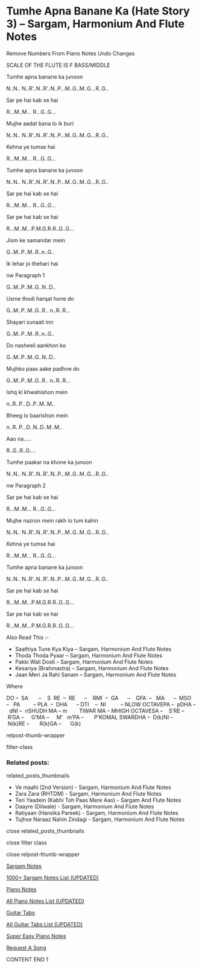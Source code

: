 
# Tumhe Apna Banane Ka (Hate Story 3) – Sargam, Harmonium And Flute Notes

Remove Numbers From Piano Notes
Undo Changes

SCALE OF THE FLUTE IS F BASS/MIDDLE

Tumhe apna banane ka junoon

N..N.. N..R’..N..R’..N..P…M..G..M..G…R..G..

Sar pe hai kab se hai

R…M..M… R…G..G…

Mujhe aadat bana lo ik buri

N..N.. N..R’..N..R’..N..P…M..G..M..G…R..G..

Kehna ye tumse hai

R…M..M… R…G..G…

Tumhe apna banane ka junoon

N..N.. N..R’..N..R’..N..P…M..G..M..G…R..G..

Sar pe hai kab se hai

R…M..M… R…G..G…

Sar pe hai kab se hai

R…M..M…P.M.G.R.R..G..G…

Jism ke samandar mein

G..M..P..M..R..n..G..

Ik lehar jo thehari hai

nw Paragraph 1

G..M..P..M..G..N..D..

Usme thodi harqat hone do

G..M..P..M..G..R.. n..R..R…

Shayari sunaati inn

G..M..P..M..R..n..G..

Do nasheeli aankhon ko

G..M..P..M..G..N..D..

Mujhko paas aake padhne do

G..M..P..M..G..R.. n..R..R…

Ishq ki khwahishon mein

n..R..P…D..P..M..M..

Bheeg lo baarishon mein

n..R..P…D..N..D..M..M..

Aao na…..

R..G..R..G….

Tumhe paakar na khone ka junoon

N..N.. N..R’..N..R’..N..P…M..G..M..G…R..G..

nw Paragraph 2

Sar pe hai kab se hai

R…M..M… R…G..G…

Mujhe nazron mein rakh lo tum kahin

N..N.. N..R’..N..R’..N..P…M..G..M..G…R..G..

Kehna ye tumse hai

R…M..M… R…G..G…

Tumhe apna banane ka junoon

N..N.. N..R’..N..R’..N..P…M..G..M..G…R..G..

Sar pe hai kab se hai

R…M..M…P.M.G.R.R..G..G…

Sar pe hai kab se hai

R…M..M…P.M.G.R.R..G..G…

Also Read This :-

* Saathiya Tune Kya Kiya – Sargam, Harmonium And Flute Notes
* Thoda Thoda Pyaar – Sargam, Harmonium And Flute Notes
* Pakki Wali Dosti – Sargam, Harmonium And Flute Notes
* Kesariya (Brahmastra) – Sargam, Harmonium And Flute Notes
* Jaan Meri Ja Rahi Sanam – Sargam, Harmonium And Flute Notes

Where

DO –  SA       –    S  RE  –  RE      –    RMI  –  GA      –    GFA  –   MA      –  MSO  –   PA         – PLA  –  DHA      – DTI    –  NI          – NLOW OCTAVEPA –  pDHA –  dNI –  nSHUDH MA – m        TIWAR MA – MHIGH OCTAVESA –    S’RE –     R’GA –     G’MA –     M’   m’PA –       P’KOMAL SWARDHA –  D(k)NI –       N(k)RE –       R(k)GA –      G(k)

relpost-thumb-wrapper

filter-class

### Related posts:

related_posts_thumbnails

* Ve maahi (2nd Version) - Sargam, Harmonium And Flute Notes
* Zara Zara (RHTDM) - Sargam, Harmonium And Flute Notes
* Teri Yaadein (Kabhi Toh Paas Mere Aao) - Sargam And Flute Notes
* Daayre (Dilwale) - Sargam, Harmonium And Flute Notes
* Ratiyaan (Hansika Pareek) - Sargam, Harmonium And Flute Notes
* Tujhse Naraaz Nahin Zindagi - Sargam, Harmonium And Flute Notes

close related_posts_thumbnails

close filter class

close relpost-thumb-wrapper

[Sargam Notes](https://www.notationsworld.com/sargam-notes.html)

[1000+ Sargam Notes List (UPDATED)](https://www.notationsworld.com/all-songs-list-sargam-notes.html)

[Piano Notes](https://www.notationsworld.com/piano-notes.html)

[All Piano Notes List (UPDATED)](https://www.notationsworld.com/all-songs-list-piano-notes.html)

[Guitar Tabs](https://www.notationsworld.com/guitar-tabs.html)

[All Guitar Tabs List (UPDATED)](https://www.notationsworld.com/all-songs-list-guitar-tabs.html)

[Super Easy Piano Notes](https://studywall.in/)

[Request A Song](https://www.notationsworld.com/request-a-song.html)

CONTENT END 1

